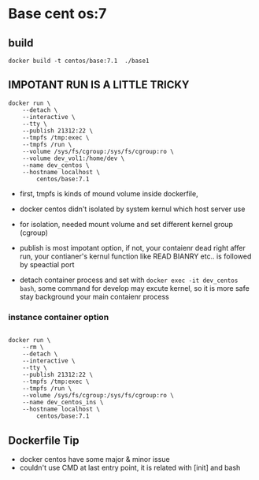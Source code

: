 # Base cent os:7



## build

```shell
docker build -t centos/base:7.1  ./base1

```

## IMPOTANT RUN IS A LITTLE TRICKY

```shell
docker run \
    --detach \
    --interactive \
    --tty \
    --publish 21312:22 \
    --tmpfs /tmp:exec \
    --tmpfs /run \
    --volume /sys/fs/cgroup:/sys/fs/cgroup:ro \
    --volume dev_vol1:/home/dev \
    --name dev_centos \
    --hostname localhost \
        centos/base:7.1
```

- first, tmpfs is kinds of mound volume inside dockerfile,
- docker centos didn't isolated by system kernul which host server use
- for isolation, needed mount volume and set different kernel group (cgroup)
- publish is most impotant option, if not, your contaienr dead right affer run, your contianer's kernul function like READ BIANRY etc.. is followed by speactial port

- detach container process and set with `docker exec -it dev_centos bash`, some command for develop may excute kernel, so it is more safe stay background your main contaienr process


### instance container option
```shell

docker run \
    --rm \
    --detach \
    --interactive \
    --tty \
    --publish 21312:22 \
    --tmpfs /tmp:exec \
    --tmpfs /run \
    --volume /sys/fs/cgroup:/sys/fs/cgroup:ro \
    --name dev_centos_ins \
    --hostname localhost \
        centos/base:7.1
```





## Dockerfile Tip

- docker centos have some major & minor issue
- couldn't use CMD at last entry point, it is related with [init] and bash

